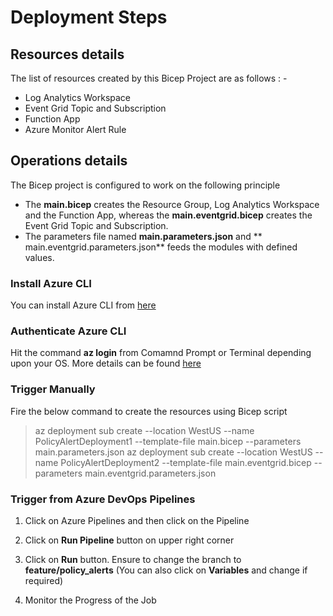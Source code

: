 # Deployment Steps

## Resources details

The list of resources created by this Bicep Project are as follows : -

- Log Analytics Workspace
- Event Grid Topic and Subscription
- Function App
- Azure Monitor Alert Rule

## Operations details

The Bicep project is configured to work on the following principle

- The **main.bicep** creates the Resource Group, Log Analytics Workspace and the Function App, whereas the **main.eventgrid.bicep** creates the Event Grid Topic and Subscription.
- The parameters file named **main.parameters.json** and ** main.eventgrid.parameters.json** feeds the modules with defined values.

### Install Azure CLI

You can install Azure CLI from [here](https://docs.microsoft.com/en-us/cli/azure/install-azure-cli)

### Authenticate Azure CLI

Hit the command **az login** from Comamnd Prompt or Terminal depending upon your OS. More details can be found [here](https://docs.microsoft.com/en-us/cli/azure/get-started-with-azure-cli)

### Trigger Manually

Fire the below command to create the resources using Bicep script

> az deployment sub create --location WestUS --name PolicyAlertDeployment1 --template-file main.bicep --parameters main.parameters.json
> az deployment sub create --location WestUS --name PolicyAlertDeployment2 --template-file main.eventgrid.bicep --parameters main.eventgrid.parameters.json

### Trigger from Azure DevOps Pipelines

1. Click on Azure Pipelines and then click on the Pipeline

2. Click on **Run Pipeline** button on upper right corner 

3. Click on **Run** button. Ensure to change the branch to **feature/policy_alerts** (You can also click on **Variables** and change if required)

4. Monitor the Progress of the Job
